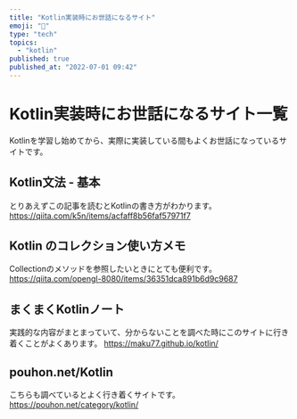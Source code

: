 ```yaml
---
title: "Kotlin実装時にお世話になるサイト"
emoji: "📖"
type: "tech"
topics:
  - "kotlin"
published: true
published_at: "2022-07-01 09:42"
---
```


# Kotlin実装時にお世話になるサイト一覧
Kotlinを学習し始めてから、実際に実装している間もよくお世話になっているサイトです。
## Kotlin文法 - 基本
とりあえずこの記事を読むとKotlinの書き方がわかります。
https://qiita.com/k5n/items/acfaff8b56faf57971f7
## Kotlin のコレクション使い方メモ
Collectionのメソッドを参照したいときにとても便利です。
https://qiita.com/opengl-8080/items/36351dca891b6d9c9687
## まくまくKotlinノート
実践的な内容がまとまっていて、分からないことを調べた時にこのサイトに行き着くことがよくあります。
https://maku77.github.io/kotlin/
## pouhon.net/Kotlin
こちらも調べているとよく行き着くサイトです。
https://pouhon.net/category/kotlin/